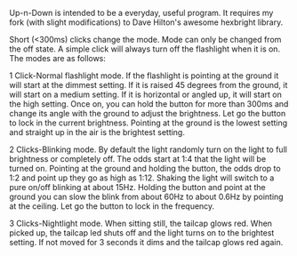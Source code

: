 Up-n-Down is intended to be a everyday, useful program.  It requires my fork (with slight modifications) to Dave Hilton's awesome hexbright library.

Short (<300ms) clicks change the mode.  Mode can only be changed from the off state. A simple click will always turn off the flashlight when it is on. The modes are as follows:

1 Click-Normal flashlight mode.  If the flashlight is pointing at the ground it will start at the dimmest setting. If it is raised 45 degrees from the ground, it will start on a medium setting. If it is horizontal or angled up, it will start on the high setting. Once on, you can hold the button for more than 300ms and change its angle with the ground to adjust the brightness.  Let go the button to lock in the current brightness. Pointing at the ground is the lowest setting and straight up in the air is the brightest setting.

2 Clicks-Blinking mode. By default the light randomly turn on the light to full brightness or completely off.  The odds start at 1:4 that the light will be turned on.  Pointing at the ground and holding the button, the odds drop to 1:2 and point up they go as high as 1:12. Shaking the light will switch to a pure on/off blinking at about 15Hz.  Holding the button and point at the ground you can slow the blink from about 60Hz to about 0.6Hz by pointing at the ceiling. Let go the button to lock in the frequency.

3 Clicks-Nightlight mode.  When sitting still, the tailcap glows red.  When picked up, the tailcap led shuts off and the light turns on to the brightest setting.  If not moved for 3 seconds it dims and the tailcap glows red again.
